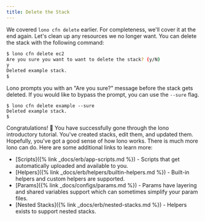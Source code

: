 ```yaml
---
title: Delete the Stack
---
```


We covered `lono cfn delete` earlier. For completeness, we'll cover it at the end again.  Let's clean up any resources we no longer want.  You can delete the stack with the following command:

```sh
$ lono cfn delete ec2
Are you sure you want to want to delete the stack? (y/N)
y
Deleted example stack.
$
```

Lono prompts you with an "Are you sure?" message before the stack gets deleted.  If you would like to bypass the prompt, you can use the `--sure` flag.

```
$ lono cfn delete example --sure
Deleted example stack.
$
```

Congratulations! 🎉 You have successfully gone through the lono introductory tutorial. You've created stacks, edit them, and updated them. Hopefully, you've got a good sense of how lono works.  There is much more lono can do. Here are some additional links to learn more:

* [Scripts]({% link _docs/erb/app-scripts.md %}) - Scripts that get automatically uploaded and available to you.
* [Helpers]({% link _docs/erb/helpers/builtin-helpers.md %}) - Built-in helpers and custom helpers are supported.
* [Params]({% link _docs/configs/params.md %}) - Params have layering and shared variables support which can sometimes simplify your param files.
* [Nested Stacks]({% link _docs/erb/nested-stacks.md %}) - Helpers exists to support nested stacks.